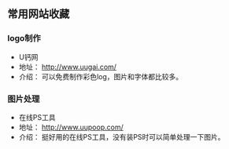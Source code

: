 ## 常用网站收藏

### logo制作
- U钙网
- 地址： http://www.uugai.com/  
- 介绍： 可以免费制作彩色log，图片和字体都比较多。

### 图片处理
- 在线PS工具
- 地址： http://www.uupoop.com/
- 介绍： 挺好用的在线PS工具，没有装PS时可以简单处理一下图片。
